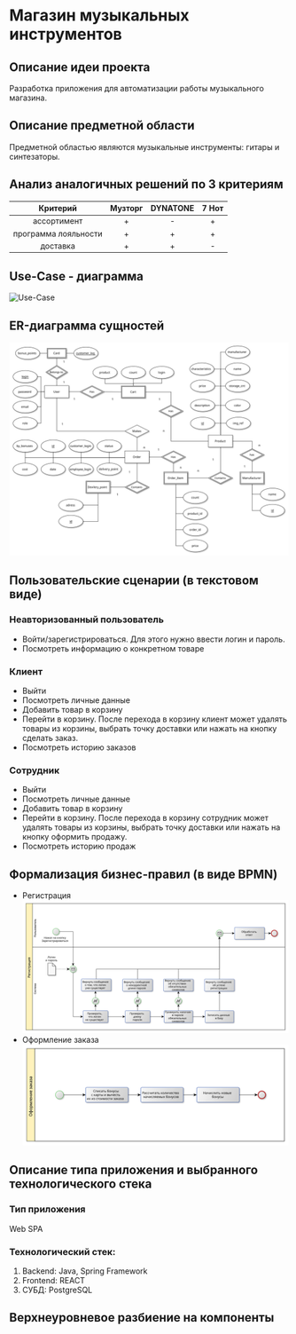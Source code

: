 # Магазин музыкальных инструментов

## Описание идеи проекта
Разработка приложения для автоматизации работы музыкального магазина.

## Описание предметной области
Предметной областью являются музыкальные инструменты: гитары и синтезаторы.

## Анализ аналогичных решений по 3 критериям 
| Критерий             |      Музторг    | DYNATONE  |7 Нот |
| :------------------: |:-------------:|:-----:|:-----:|
| ассортимент          | + | - |+|
| программа лояльности | + | + |+|
| доставка             | + | + |-|

## Use-Case - диаграмма
![Use-Case](./docs/diagrams/use_case.svg)
## ER-диаграмма сущностей
![ER](./docs/diagrams/er.svg)
## Пользовательские сценарии (в текстовом виде)
### Неавторизованный пользователь
* Войти/зарегистрироваться. Для этого нужно ввести логин и пароль.
* Посмотреть информацию о конкретном товаре
### Клиент
* Выйти
* Посмотреть личные данные
* Добавить товар в корзину
* Перейти в корзину. После перехода в корзину клиент может удалять товары из корзины, выбрать точку доставки или нажать на кнопку сделать заказ.
* Посмотреть историю заказов
### Сотрудник
* Выйти
* Посмотреть личные данные
* Добавить товар в корзину
* Перейти в корзину. После перехода в корзину сотрудник может удалять товары из корзины, выбрать точку доставки или нажать на кнопку оформить продажу.
* Посмотреть историю продаж
## Формализация бизнес-правил (в виде BPMN)
* Регистрация
![bpmn_auth](./docs/diagrams/bpmn_auth.svg)
* Оформление заказа
![bpmn_order](./docs/diagrams/bpmn_order.svg)

## Описание типа приложения и выбранного технологического стека
### Тип приложения
 Web SPA
### Технологический стек:
1. Backend: Java, Spring Framework
2. Frontend: REACT
3. СУБД: PostgreSQL

## Верхнеуровневое разбиение на компоненты